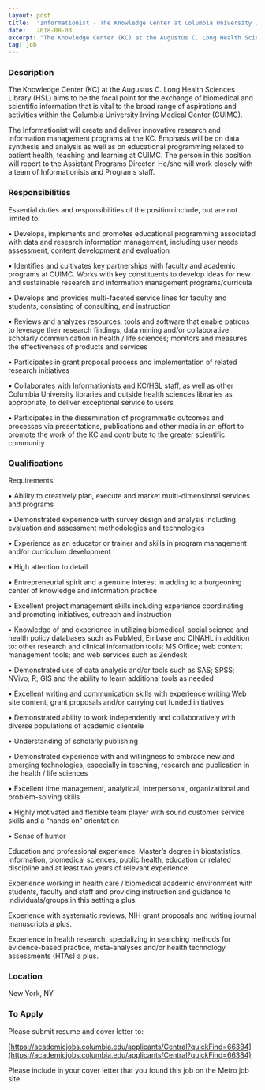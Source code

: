 ```yaml
---
layout: post
title:  "Informationist - The Knowledge Center at Columbia University Irving Medical Center"
date:   2018-08-03
excerpt: "The Knowledge Center (KC) at the Augustus C. Long Health Sciences Library (HSL) aims to be the focal point for the exchange of biomedical and scientific information that is vital to the broad range of aspirations and activities within the Columbia University Irving Medical Center (CUIMC). The Informationist will create..."
tag: job
---
```


### Description   

The Knowledge Center (KC) at the Augustus C. Long Health Sciences Library (HSL) aims to be the focal point for the exchange of biomedical and scientific information that is vital to the broad range of aspirations and activities within the Columbia University Irving Medical Center (CUIMC).

The Informationist will create and deliver innovative research and information management programs at the KC. Emphasis will be on data synthesis and analysis as well as on educational programming related to patient health, teaching and learning at CUIMC. The person in this position will report to the Assistant Programs Director. He/she will work closely with a team of Informationists and Programs staff.


### Responsibilities   

Essential duties and responsibilities of the position include, but are not limited to:


• 	Develops, implements and promotes educational programming associated with data and research information management, including user needs assessment, content development and evaluation


• 	Identifies and cultivates key partnerships with faculty and academic programs at CUIMC.  Works with key constituents to develop ideas for new and sustainable research and information management programs/curricula


• 	Develops and provides multi-faceted service lines for faculty and students, consisting of consulting, and instruction 


• 	Reviews and analyzes resources, tools and software that enable patrons to leverage their research findings, data mining and/or collaborative scholarly communication in health / life sciences; monitors and measures the effectiveness of products and services


• 	Participates in grant proposal process and implementation of related research initiatives


• 	Collaborates with Informationists and KC/HSL staff, as well as other Columbia University libraries and outside health sciences libraries as appropriate, to deliver exceptional service to users


• 	Participates in the dissemination of programmatic outcomes and processes via presentations, publications and other media in an effort to promote the work of the KC and contribute to the greater scientific community




### Qualifications   

Requirements:

• 	Ability to creatively plan, execute and market multi-dimensional services and programs


• 	Demonstrated experience with survey design and analysis including evaluation and assessment methodologies and technologies


• 	Experience as an educator or trainer and skills in program management and/or curriculum development


• 	High attention to detail


• 	Entrepreneurial spirit and a genuine interest in adding to a burgeoning center of knowledge and information practice


• 	   Excellent project management skills including experience coordinating and promoting initiatives, outreach and instruction


• 	Knowledge of and experience in utilizing biomedical, social science and health policy databases such as PubMed, Embase and CINAHL in addition to: other research and clinical information tools; MS Office; web content management tools; and web services such as Zendesk


• 	Demonstrated use of data analysis and/or tools such as SAS; SPSS; NVivo; R; GIS and the ability to learn additional tools as needed


• 	Excellent writing and communication skills with experience writing Web site content, grant proposals and/or carrying out funded initiatives


• 	Demonstrated ability to work independently and collaboratively with diverse populations of academic clientele


• 	Understanding of scholarly publishing


• 	Demonstrated experience with and willingness to embrace new and emerging technologies, especially in teaching, research and publication in the health / life sciences


• 	Excellent time management, analytical, interpersonal, organizational and problem-solving skills


• 	Highly motivated and flexible team player with sound customer service skills and a “hands on” orientation


• 	Sense of humor


Education and professional experience: 
Master’s degree in biostatistics, information, biomedical sciences, public health, education or related discipline and at least two years of relevant experience. 

Experience working in health care / biomedical academic environment with students, faculty and staff and providing instruction and guidance to individuals/groups in this setting a plus.

Experience with systematic reviews, NIH grant proposals and writing journal manuscripts a plus.

Experience in health research, specializing in searching methods for evidence-based practice, meta-analyses and/or health technology assessments (HTAs) a plus.





### Location   

New York, NY




### To Apply   

Please submit resume and cover letter to:

[https://academicjobs.columbia.edu/applicants/Central?quickFind=66384](https://academicjobs.columbia.edu/applicants/Central?quickFind=66384)

Please include in your cover letter that you found this job on the Metro job site.






